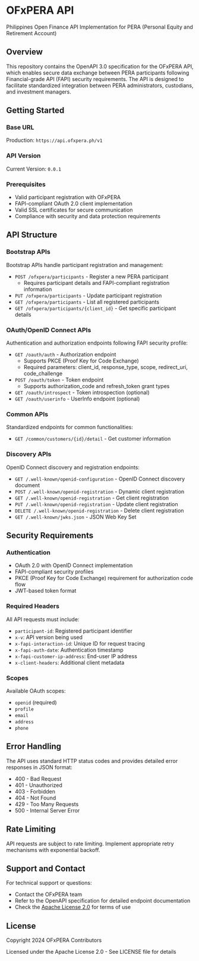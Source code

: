 # OFxPERA API

Philippines Open Finance API Implementation for PERA (Personal Equity and Retirement Account)

## Overview

This repository contains the OpenAPI 3.0 specification for the OFxPERA API, which enables secure data exchange between PERA participants following Financial-grade API (FAPI) security requirements. The API is designed to facilitate standardized integration between PERA administrators, custodians, and investment managers.

## Getting Started

### Base URL
Production: `https://api.ofxpera.ph/v1`

### API Version
Current Version: `0.0.1`

### Prerequisites
- Valid participant registration with OFxPERA
- FAPI-compliant OAuth 2.0 client implementation
- Valid SSL certificates for secure communication
- Compliance with security and data protection requirements

## API Structure

### Bootstrap APIs
Bootstrap APIs handle participant registration and management:
- `POST /ofxpera/participants` - Register a new PERA participant
  - Requires participant details and FAPI-compliant registration information
- `PUT /ofxpera/participants` - Update participant registration
- `GET /ofxpera/participants` - List all registered participants
- `GET /ofxpera/participants/{client_id}` - Get specific participant details

### OAuth/OpenID Connect APIs
Authentication and authorization endpoints following FAPI security profile:
- `GET /oauth/auth` - Authorization endpoint
  - Supports PKCE (Proof Key for Code Exchange)
  - Required parameters: client_id, response_type, scope, redirect_uri, code_challenge
- `POST /oauth/token` - Token endpoint
  - Supports authorization_code and refresh_token grant types
- `GET /oauth/introspect` - Token introspection (optional)
- `GET /oauth/userinfo` - UserInfo endpoint (optional)

### Common APIs
Standardized endpoints for common functionalities:
- `GET /common/customers/{id}/detail` - Get customer information

### Discovery APIs
OpenID Connect discovery and registration endpoints:
- `GET /.well-known/openid-configuration` - OpenID Connect discovery document
- `POST /.well-known/openid-registration` - Dynamic client registration
- `GET /.well-known/openid-registration` - Get client registration
- `PUT /.well-known/openid-registration` - Update client registration
- `DELETE /.well-known/openid-registration` - Delete client registration
- `GET /.well-known/jwks.json` - JSON Web Key Set

## Security Requirements

### Authentication
- OAuth 2.0 with OpenID Connect implementation
- FAPI-compliant security profiles
- PKCE (Proof Key for Code Exchange) requirement for authorization code flow
- JWT-based token format

### Required Headers
All API requests must include:
- `participant-id`: Registered participant identifier
- `x-v`: API version being used
- `x-fapi-interaction-id`: Unique ID for request tracing
- `x-fapi-auth-date`: Authentication timestamp
- `x-fapi-customer-ip-address`: End-user IP address
- `x-client-headers`: Additional client metadata

### Scopes
Available OAuth scopes:
- `openid` (required)
- `profile`
- `email`
- `address`
- `phone`

## Error Handling
The API uses standard HTTP status codes and provides detailed error responses in JSON format:
- 400 - Bad Request
- 401 - Unauthorized
- 403 - Forbidden
- 404 - Not Found
- 429 - Too Many Requests
- 500 - Internal Server Error

## Rate Limiting
API requests are subject to rate limiting. Implement appropriate retry mechanisms with exponential backoff.

## Support and Contact

For technical support or questions:
- Contact the OFxPERA team
- Refer to the OpenAPI specification for detailed endpoint documentation
- Check the [Apache License 2.0](https://www.apache.org/licenses/LICENSE-2.0.html) for terms of use

## License

Copyright 2024 OFxPERA Contributors

Licensed under the Apache License 2.0 - See LICENSE file for details
